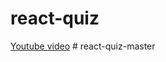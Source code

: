# react-quiz

[Youtube video](https://youtu.be/1hLgeAu3pzY)
#   r e a c t - q u i z - m a s t e r  
 